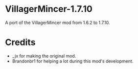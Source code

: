 # VillagerMincer-1.7.10
A port of the VillagerMincer mod from 1.6.2 to 1.7.10.

# Credits
* _jx for making the original mod.
*  Brandonbr1 for helping a lot during this mod's development.
